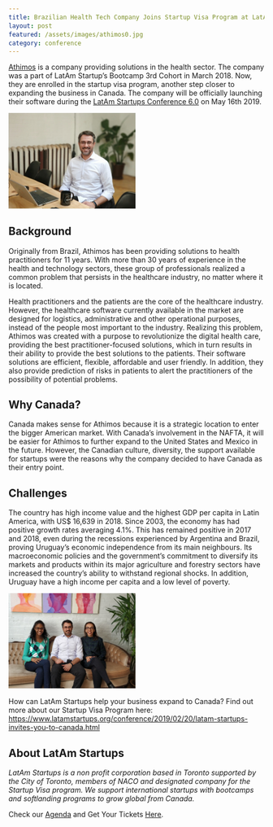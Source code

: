 ```yaml
---
title: Brazilian Health Tech Company Joins Startup Visa Program at LatAm Startups
layout: post
featured: /assets/images/athimos0.jpg
category: conference
---
```

<p>
<a href="https://athimos.com/en-ca/choose-country">Athimos</a> is a company providing solutions in the health sector. The company was a part of LatAm Startup’s Bootcamp 3rd Cohort in March 2018. Now, they are enrolled in the startup visa program, another step closer to expanding the business in Canada. The company will be officially launching their software during the <a href="https://www.eventbrite.ca/e/latam-startups-conference-60-tickets-53015873906">LatAm Startups Conference 6.0</a> on May 16th 2019.
</p>

<!--more-->
<p>
<img src="/assets/images/athimos1.jpeg" width=250 class=left alt="uruguay graph shows strong growth"> 
</p>

<h2>
Background
</h2>

<p>
Originally from Brazil, Athimos has been providing solutions to health practitioners for 11 years. With more than 30 years of experience in the health and technology sectors, these group of professionals realized a common problem that persists in the healthcare industry, no matter where it is located. 
</p>

<p>
Health practitioners and the patients are the core of the healthcare industry. However, the healthcare software currently available in the market are designed for logistics, administrative and other operational purposes, instead of the people most important to the industry. Realizing this problem, Athimos was created with a purpose to revolutionize the digital health care, providing the best practitioner-focused solutions, which in turn results in their ability to provide the best solutions to the patients. Their software solutions are efficient, flexible, affordable and user friendly. In addition, they also provide prediction of risks in patients to alert the practitioners of the possibility of potential problems.
</p>

<h2>
Why Canada?
</h2>

<p>
Canada makes sense for Athimos because it is a strategic location to enter the bigger American market. With Canada’s involvement in the NAFTA, it will be easier for Athimos to further expand to the United States and Mexico in the future. However, the Canadian culture, diversity, the support available for startups were the reasons why the company decided to have Canada as their entry point.
</p>

<h2>
Challenges
</h2>

<p>
The country has high income value and the highest GDP per capita in Latin America, with US$ 16,639 in 2018. Since 2003, the economy has had positive growth rates averaging 4.1%. This has remained positive in 2017 and 2018, even during the recessions experienced by Argentina and Brazil, proving Uruguay’s economic independence from its main neighbours. Its macroeconomic policies and the government’s commitment to diversify its markets and products within its major agriculture and forestry sectors have increased the country’s ability to withstand regional shocks. In addition, Uruguay have a high income per capita and a low level of poverty.
</p>

<p>
<img src="/assets/images/athimos2.jpeg" width=250 class=left alt="bar graph shows strong growth"> 
</p>

<p>
How can LatAm Startups help your business expand to Canada? Find out more about our Startup Visa Program here: <a href="How can LatAm Startups help your business expand to Canada? Find out more about our Startup Visa Program here: https://www.latamstartups.org/conference/2019/02/20/latam-startups-invites-you-to-canada.html"> https://www.latamstartups.org/conference/2019/02/20/latam-startups-invites-you-to-canada.html </a>
</p>

<h2>
About LatAm Startups
</h2>

<p>
<em>LatAm Startups is a non profit corporation based in Toronto supported by the City of Toronto, members of NACO and designated company for the Startup Visa program. We support international startups with bootcamps and softlanding programs to grow global from Canada.</em>
</p>

<p>
Check our <a href="https://www.latamstartups.org/assets/pdfs/LatAmStartupsConference_Agenda_2019.pdf">Agenda</a> and Get Your Tickets <a href="https://www.eventbrite.ca/e/latam-startups-conference-60-tickets-53015873906?discount=FINALDEAL2019">Here</a>.
</p>
